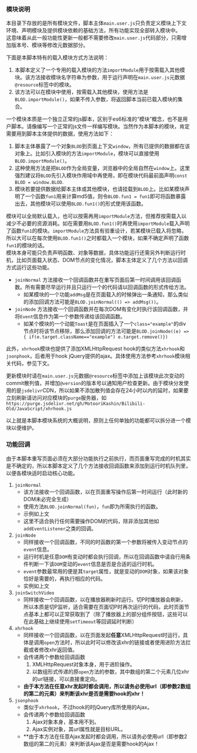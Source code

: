### 模块说明
本目录下存放的是所有模块文件，脚本主体`main.user.js`只负责定义模块上下文环境、声明模块及提供模块依赖的基础方法，所有功能实现全部转入模块中。  
这意味着从此一般功能性更新一般都不需要修改`main.user.js`代码部分，只需增加版本号、模块等修改元数据部分。

下面是本脚本特有的载入模块方式方法说明：
   1. 本脚本定义了一个专用的载入模块的方法`importModule`用于按需载入其他模块。该方法接收模块名字符串为参数，用于运行声明在`main.user.js`元数据`@resource`标签中的模块。
   2. 该方法可以在模块中使用，按需载入其他模块，使用方法是`BLOD.importModule()`，如果不传入参数，将返回脚本当前已载入模块的集合。

一个模块本质是一个独立正常的js脚本，区别于es6标准的“模块”概念，也不是用户脚本。请像编写一个正常的js文件一样编写模块。当然作为本脚本的模块，肯定需要用到脚本主体提供的数据，使用方法如下：
   1. 脚本主体暴露了一个对象`BLOD`到页面上下文`window`，所有已提供的数据都在该对象上。比如引入模块的方法`importModule`，模块可以直接使用`BLOD.importModule()`。
   2. 这种使用方法是把`BLOD`作为全局变量，浏览器中的全局自然在`window`上。这里强烈建议将`BLOD`先引入模块作用域中再使用，即在模块代码最前面声明`const BLOD = window.BLOD`.
   3. 模块若要提供数据给脚本主体或其他模块，也请挂载到`BLOD`上。比如某模块声明了一个函数`fun1`用来计算md5值，则令`BLOD.fun1 = fun1`即可将函数暴露出去，其他模块可以使用`BLOD.fun1()`的形式使用该函数。

模块可以全局默认载入，也可以按需再用`importModule`方法，但推荐按需载入以减少不必要的资源消耗。如在需要用`BLOD.fun1()`时再使用`importModule`载入声明了函数`fun1`的模块。`importModule`方法具有验重设计，若某模块已载入将忽略，所以大可以在每次使用`BLOD.fun1()`之时都载入一个模块，如果不确定声明了函数`fun1`的模块的话。  
模块本身可能只负责声明函数、对象等数据，具体功能运行还需另外判断运行时机，比如页面载入状态、DOM节点的变化情况，脚本主体定义了几个方法以回调方式运行这些功能。
   - `joinNormal` 方法接收一个回调函数并在重写页面后第一时间调用该回调函数。所有需要尽早运行并且只运行一个的代码请以回调函数的形式传给方法。
      - 如某模块的一个功能`addMsg`是在页面载入的时候弹出一条通知，那么类似的添加回调方法可能是`BLOD.joinNormal(() => addMsg())`。
   - `joinNode` 方法接收一个回调函数并在每次DOM有变化时执行该回调函数，并将`Event`信息作为第一个参数传递给该回调函数。
      - 如某个模块的一个动能`Toast`是在页面插入了一个`class="example"`的div节点时将该节点移除，那么添加回调的方法可能是`BLOD.joinNode((e) => { if(e.target.className=="example") e.target.remove()})`

此外，`xhrhook`模块也提供了添加XMLHttpRequest hook的类似方法`xhrhook`和`jsonphook`，后者用于hook jQuery提供的ajax。具体使用方法参考`xhrhook`模块相关代码，参见下文。

更新模块时请在`main.user.js`元数据`@resource`标签中添加上该模块此次变动的commit散列值，并增加`@version`的版本号以通知用户检查更新。由于模块分发使用的是`jsdelivr`CDN，所以如果不添加散列值会存在24小时以内的延时，如果要立刻刷新请访问对应模块的`purge`服务器，如`https://purge.jsdelivr.net/gh/MotooriKashin/Bilibili-Old/JavaScript/xhrhook.js`

以上就是本脚本模块系统的大概说明，原则上任何单独的功能都可以拆分进一个模块以便维护。

### 功能回调
由于本脚本重写页面必须在大部分功能执行之前执行，而页面重写完成的时机其实是不确定的，所以本脚本定义了几个方法接收回调函数来添加到运行时机队列里，以便各模块适时启动核心功能。
1. `joinNormal`
   - 该方法接收一个回调函数，以在页面重写操作后第一时间运行（此时新的DOM未必完全生成）
   - 使用方法`BLOD.joinNormal(fun)`，`fun`即为所需执行的函数。
   - 示例如上文
   - 这里不适合执行任何需要操作DOM的代码，除非添加其他如`addEventListener`之类的回调。
2. `joinNode`
   - 同样接收一个回调函数，不同的时函数的第一个参数将被传入变动节点的`event`信息。
   - 运行时机是任意`DOM`有变动时都会执行回调，所以在回调函数中请自行用条件判断一下该`DOM`变动的`event`信息是否是合适的运行时机。
   - `event`参数最常用的便是其`target`属性，就是变动的`DOM`对象，如果该对象恰好是需要的，再执行相应的代码。
   - 实例如上文
3. `joinSwitchVideo`
   - 同样接收一个回调函数，以在播放器刷新时运行。切P时播放器会刷新，所以本质是切P监听，适合需要在页面切P时再次运行的代码，此时页面节点基本上都可以正常获取到了（除了播放器上的部分组件按钮，这些可以在此基础上继续使用`setTimeout`等回调延时判断）
4. `xhrhook`
   - 同样接收一个回调函数，以在页面发起**任意**XMLHttpRequest时运行，具体是调用`open`方法时，所以此时可以修改该xhr的链接或者使用进阶方法拦截或者修改xhr返回值。
   - 会传递两个参数给回调函数
      1. XMLHttpRequest对象本身，用于进阶操作。
      2. 以数组形式传递的原`open`方法的参数，其中数组的第二个元素几位xhr的url链接，可以直接重定向。
   - **由于本方法在任意xhr发起时都会调用，所以请务必使用url（即参数2数组的第二的元素）来判断该xhr是否是需要hook的xhr！**
5. `jsonphook`
   - 类似于`xhrhook`，不过hook的时jQuery库所使用的Ajax。
   - 会传递两个参数给回调函数
      1. Ajax对象本身，基本用不到。
      2. Ajax实例对象，其url属性就是目标URL。
   - **由于本方法在任意Ajax发起时都会调用，所以请务必使用url（即参数2数组的第二的元素）来判断该Ajax是否是需要hook的Ajax！